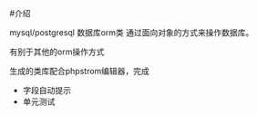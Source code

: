 #介绍

mysql/postgresql 数据库orm类
通过面向对象的方式来操作数据库。

有别于其他的orm操作方式

生成的类库配合phpstrom编辑器，完成

* 字段自动提示
* 单元测试

